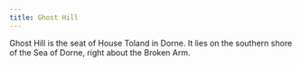 ```yaml
---
title: Ghost Hill
---
```


Ghost Hill is the seat of House Toland in Dorne. It lies on the southern shore of the Sea of Dorne, right about the Broken Arm.






